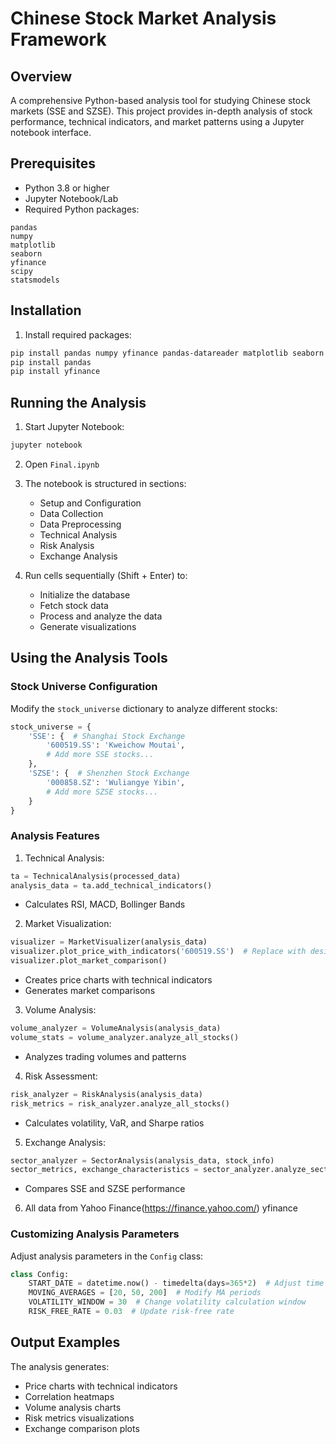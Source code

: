 # Chinese Stock Market Analysis Framework

## Overview
A comprehensive Python-based analysis tool for studying Chinese stock markets (SSE and SZSE). This project provides in-depth analysis of stock performance, technical indicators, and market patterns using a Jupyter notebook interface.

## Prerequisites
- Python 3.8 or higher
- Jupyter Notebook/Lab
- Required Python packages:
```
pandas
numpy
matplotlib
seaborn
yfinance
scipy
statsmodels
```

## Installation

1. Install required packages:
```bash
pip install pandas numpy yfinance pandas-datareader matplotlib seaborn scipy statsmodels tensorflow scikit-learn
pip install pandas
pip install yfinance
```

## Running the Analysis

1. Start Jupyter Notebook:
```bash
jupyter notebook
```

2. Open `Final.ipynb`

3. The notebook is structured in sections:
   - Setup and Configuration
   - Data Collection
   - Data Preprocessing
   - Technical Analysis
   - Risk Analysis
   - Exchange Analysis

4. Run cells sequentially (Shift + Enter) to:
   - Initialize the database
   - Fetch stock data
   - Process and analyze the data
   - Generate visualizations

## Using the Analysis Tools

### Stock Universe Configuration
Modify the `stock_universe` dictionary to analyze different stocks:
```python
stock_universe = {
    'SSE': {  # Shanghai Stock Exchange
        '600519.SS': 'Kweichow Moutai',
        # Add more SSE stocks...
    },
    'SZSE': {  # Shenzhen Stock Exchange
        '000858.SZ': 'Wuliangye Yibin',
        # Add more SZSE stocks...
    }
}
```

### Analysis Features

1. Technical Analysis:
```python
ta = TechnicalAnalysis(processed_data)
analysis_data = ta.add_technical_indicators()
```
- Calculates RSI, MACD, Bollinger Bands

2. Market Visualization:
```python
visualizer = MarketVisualizer(analysis_data)
visualizer.plot_price_with_indicators('600519.SS')  # Replace with desired stock symbol
visualizer.plot_market_comparison()
```
- Creates price charts with technical indicators
- Generates market comparisons

3. Volume Analysis:
```python
volume_analyzer = VolumeAnalysis(analysis_data)
volume_stats = volume_analyzer.analyze_all_stocks()
```
- Analyzes trading volumes and patterns

4. Risk Assessment:
```python
risk_analyzer = RiskAnalysis(analysis_data)
risk_metrics = risk_analyzer.analyze_all_stocks()
```
- Calculates volatility, VaR, and Sharpe ratios

5. Exchange Analysis:
```python
sector_analyzer = SectorAnalysis(analysis_data, stock_info)
sector_metrics, exchange_characteristics = sector_analyzer.analyze_sectors()
```
- Compares SSE and SZSE performance

6. All data from Yahoo Finance(https://finance.yahoo.com/)
   yfinance

### Customizing Analysis Parameters
Adjust analysis parameters in the `Config` class:
```python
class Config:
    START_DATE = datetime.now() - timedelta(days=365*2)  # Adjust time period
    MOVING_AVERAGES = [20, 50, 200]  # Modify MA periods
    VOLATILITY_WINDOW = 30  # Change volatility calculation window
    RISK_FREE_RATE = 0.03  # Update risk-free rate
```

## Output Examples
The analysis generates:
- Price charts with technical indicators
- Correlation heatmaps
- Volume analysis charts
- Risk metrics visualizations
- Exchange comparison plots
